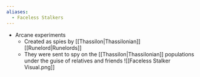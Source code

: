 ```yaml
---
aliases:
  - Faceless Stalkers
---
```


- Arcane experiments
	- Created as spies by [[Thassilon|Thassilonian]] [[Runelord|Runelords]]
	- They were sent to spy on the [[Thassilon|Thassilonian]] populations under the guise of relatives and friends
![[Faceless Stalker Visual.png]]